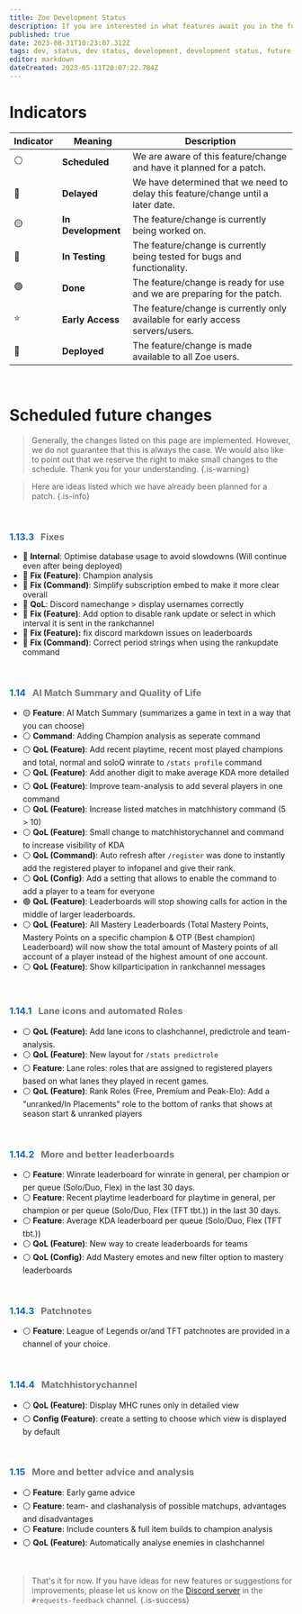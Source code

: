 ```yaml
---
title: Zoe Development Status
description: If you are interested in what features await you in the future, you can get an insight here.
published: true
date: 2023-08-31T10:23:07.312Z
tags: dev, status, dev status, development, development status, future, next features
editor: markdown
dateCreated: 2023-05-11T20:07:22.784Z
---
```


# Indicators

| Indicator | Meaning | Description |
| --- | --- | --- |
| ⚪   | **Scheduled** | We are aware of this feature/change and have it planned for a patch. |
| 🔴  | **Delayed** | We have determined that we need to delay this feature/change until a later date. |
| 🟡  | **In Development** | The feature/change is currently being worked on. |
| 🔵  | **In Testing** | The feature/change is currently being tested for bugs and functionality. |
| 🟢  | **Done** | The feature/change is ready for use and we are preparing for the patch. |
| ⭐   | **Early Access** | The feature/change is currently only available for early access servers/users. |
| 🏁  | **Deployed** | The feature/change is made available to all Zoe users. |

<br>

# Scheduled future changes

> Generally, the changes listed on this page are implemented. However, we do not guarantee that this is always the case. We would also like to point out that we reserve the right to make small changes to the schedule. Thank you for your understanding.
>{.is-warning}

> Here are ideas listed which we have already been planned for a patch.
>{.is-info}

<br>



### <span style="color:#1565c0">1.13.3</span> &nbsp; <span style="color:#757575"> Fixes</span>

-   🏁 **Internal**: Optimise database usage to avoid slowdowns (Will continue even after being deployed)
-   🏁 **Fix (Feature)**: Champion analysis
-   🏁 **Fix (Command)**: Simplify subscription embed to make it more clear overall
-   🏁 **QoL**: Discord namechange > display usernames correctly
-   🏁 **Fix (Feature)**: Add option to disable rank update or select in which interval it is sent in the rankchannel
-   🏁 **Fix (Feature):** fix discord markdown issues on leaderboards
-   🏁 **Fix (Command)**: Correct period strings when using the rankupdate command

<br>

### <span style="color:#1565c0">1.14</span> &nbsp; <span style="color:#757575"> AI Match Summary and Quality of Life</span>

-   🟡 **Feature**: AI Match Summary (summarizes a game in text in a way that you can choose)
-   ⚪ **Command**: Adding Champion analysis as seperate command
-   ⚪ **QoL (Feature)**: Add recent playtime, recent most played champions and total, normal and soloQ winrate to `/stats profile` command
-   ⚪ **QoL (Feature)**: Add another digit to make average KDA more detailed
-   ⚪ **QoL (Feature)**: Improve team-analysis to add several players in one command
-   ⚪ **QoL (Feature)**: Increase listed matches in matchhistory command (5 > 10)
-   ⚪ **QoL (Feature)**: Small change to matchhistorychannel and command to increase visibility of KDA
-   ⚪ **QoL (Command)**: Auto refresh after `/register` was done to instantly add the registered player to infopanel and give their rank.
-   ⚪ **QoL (Config)**: Add a setting that allows to enable the command to add a player to a team for everyone
-   🟢 **QoL (Feature)**: Leaderboards will stop showing calls for action in the middle of larger leaderboards.
-   ⚪ **QoL (Feature)**: All Mastery Leaderboards (Total Mastery Points, Mastery Points on a specific champion & OTP (Best champion) Leaderboard) will now show the total amount of Mastery points of all account of a player instead of the highest amount of one account.
-   ⚪ **QoL (Feature)**: Show killparticipation in rankchannel messages

<br>

### <span style="color:#1565c0">1.14.1</span> &nbsp; <span style="color:#757575">  Lane icons and automated Roles</span>

-   ⚪ **QoL (Feature)**: Add lane icons to clashchannel, predictrole and team-analysis.
-   ⚪ **QoL (Feature)**: New layout for `/stats predictrole`
-   ⚪ **Feature**: Lane roles: roles that are assigned to registered players based on what lanes they played in recent games.
-   ⚪ **QoL (Feature)**: Rank Roles (Free, Premium and Peak-Elo): Add a "unranked/In Placements" role to the bottom of ranks that shows at season start & unranked players

<br>

### <span style="color:#1565c0">1.14.2</span> &nbsp; <span style="color:#757575"> More and better leaderboards</span> 
-   ⚪ **Feature**: Winrate leaderboard for winrate in general, per champion or per queue (Solo/Duo, Flex) in the last 30 days.
-   ⚪ **Feature**: Recent playtime leaderboard for playtime in general, per champion or per queue (Solo/Duo, Flex (TFT tbt.)) in the last 30 days.
-   ⚪ **Feature**: Average KDA leaderboard per queue (Solo/Duo, Flex (TFT tbt.))
-   ⚪ **QoL (Feature)**: New way to create leaderboards for teams
-   ⚪ **QoL (Config)**: Add Mastery emotes and new filter option to mastery leaderboards

<br>

### <span style="color:#1565c0">1.14.3</span> &nbsp; <span style="color:#757575"> Patchnotes</span>

-   ⚪ **Feature**: League of Legends or/and TFT patchnotes are provided in a channel of your choice.

<br>

### <span style="color:#1565c0">1.14.4</span> &nbsp; <span style="color:#757575"> Matchhistorychannel</span>

-   ⚪ **QoL (Feature)**: Display MHC runes only in detailed view
-   ⚪ **Config (Feature)**: create a setting to choose which view is displayed by default

<br>

### <span style="color:#1565c0">1.15</span> &nbsp; <span style="color:#757575"> More and better advice and analysis</span>

-   ⚪ **Feature**: Early game advice
-   ⚪ **Feature**: team- and clashanalysis of possible matchups, advantages and disadvantages
-   ⚪ **Feature**: Include counters & full item builds to champion analysis
-   ⚪ **QoL (Feature)**: Automatically analyse enemies in clashchannel

<br>



>That's it for now. 
If you have ideas for new features or suggestions for improvements, please let us know on the [Discord server](https://discord.gg/4Rxrzsxb7d) in the `#requests-feedback` channel.
>{.is-success}
